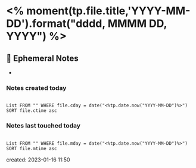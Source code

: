 # \<% moment(tp.file.title,'YYYY-MM-DD').format("dddd, MMMM DD, YYYY") %>

## 📝 Ephemeral Notes

-

### Notes created today

```dataview

List FROM "" WHERE file.cday = date("<%tp.date.now("YYYY-MM-DD")%>") SORT file.ctime asc

```

### Notes last touched today

```dataview

List FROM "" WHERE file.mday = date("<%tp.date.now("YYYY-MM-DD")%>") SORT file.mtime asc

```

created: 2023-01-16 11:50
